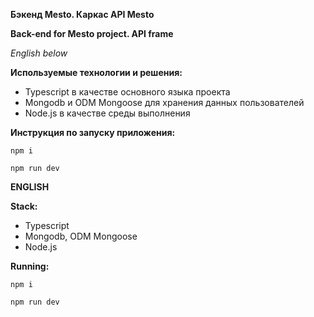 **Бэкенд Mesto. Каркас API Mesto**

**Back-end for Mesto project. API frame**

_English below_

**Используемые технологии и решения:**
- Typescript в качестве основного языка проекта
- Mongodb и ODM Mongoose для хранения данных пользователей
- Node.js в качестве среды выполнения
  
**Инструкция по запуску приложения:**

    npm i
   
    npm run dev

**ENGLISH**

**Stack:**
- Typescript
- Mongodb, ODM Mongoose
- Node.js

**Running:**

    npm i
   
    npm run dev
